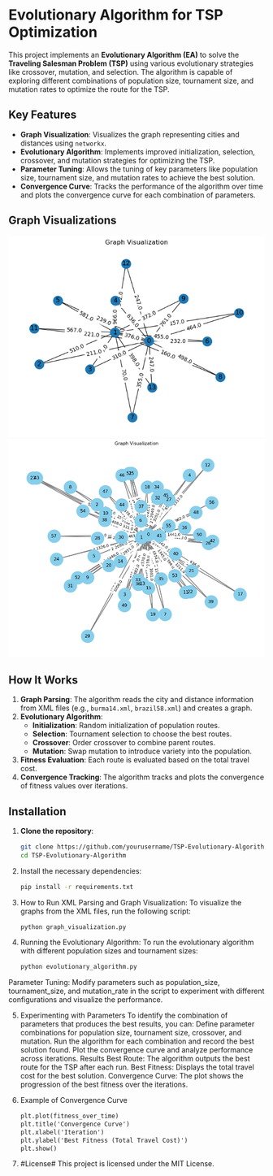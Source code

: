# Evolutionary Algorithm for TSP Optimization

This project implements an **Evolutionary Algorithm (EA)** to solve the **Traveling Salesman Problem (TSP)** using various evolutionary strategies like crossover, mutation, and selection. The algorithm is capable of exploring different combinations of population size, tournament size, and mutation rates to optimize the route for the TSP. 

## Key Features

- **Graph Visualization**: Visualizes the graph representing cities and distances using `networkx`.
- **Evolutionary Algorithm**: Implements improved initialization, selection, crossover, and mutation strategies for optimizing the TSP.
- **Parameter Tuning**: Allows the tuning of key parameters like population size, tournament size, and mutation rates to achieve the best solution.
- **Convergence Curve**: Tracks the performance of the algorithm over time and plots the convergence curve for each combination of parameters.

## Graph Visualizations

![Graph1](Graph1.png)
![Graph2](Graph2.png)

## How It Works

1. **Graph Parsing**: The algorithm reads the city and distance information from XML files (e.g., `burma14.xml`, `brazil58.xml`) and creates a graph.
2. **Evolutionary Algorithm**:
   - **Initialization**: Random initialization of population routes.
   - **Selection**: Tournament selection to choose the best routes.
   - **Crossover**: Order crossover to combine parent routes.
   - **Mutation**: Swap mutation to introduce variety into the population.
3. **Fitness Evaluation**: Each route is evaluated based on the total travel cost.
4. **Convergence Tracking**: The algorithm tracks and plots the convergence of fitness values over iterations.

## Installation

1. **Clone the repository**:
   ```bash
   git clone https://github.com/yourusername/TSP-Evolutionary-Algorithm.git
   cd TSP-Evolutionary-Algorithm

2. Install the necessary dependencies:
   ```bash
   pip install -r requirements.txt

3. How to Run
   XML Parsing and Graph Visualization: To visualize the graphs from the XML files, run the following script:

   ```bash
   python graph_visualization.py

4. Running the Evolutionary Algorithm: To run the evolutionary algorithm with different population sizes and tournament sizes:

   ```bash
   python evolutionary_algorithm.py

Parameter Tuning: Modify parameters such as population_size, tournament_size, and mutation_rate in the script to experiment with different configurations and visualize the performance.

5. Experimenting with Parameters
To identify the combination of parameters that produces the best results, you can:
Define parameter combinations for population size, tournament size, crossover, and mutation.
Run the algorithm for each combination and record the best solution found.
Plot the convergence curve and analyze performance across iterations.
Results
Best Route: The algorithm outputs the best route for the TSP after each run.
Best Fitness: Displays the total travel cost for the best solution.
Convergence Curve: The plot shows the progression of the best fitness over the iterations.

6. Example of Convergence Curve
   ```bas
   plt.plot(fitness_over_time)
   plt.title('Convergence Curve')
   plt.xlabel('Iteration')
   plt.ylabel('Best Fitness (Total Travel Cost)')
   plt.show()

7. #License#
This project is licensed under the MIT License.





